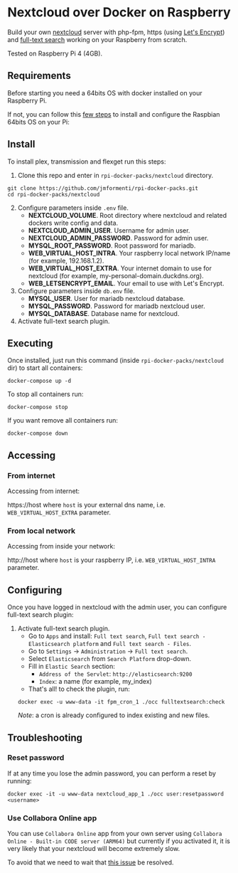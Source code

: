 # Nextcloud over Docker on Raspberry

Build your own [nextcloud](https://nextcloud.com/) server with php-fpm, https (using [Let's Encrypt](https://letsencrypt.org/)) and [full-text search](https://apps.nextcloud.com/apps/fulltextsearch) working on your Raspberry from scratch.

Tested on Raspberry Pi 4 (4GB).

## Requirements

Before starting you need a 64bits OS with docker installed on your Raspberry Pi.

If not, you can follow this [few steps](../INSTALL_OS.md) to install and configure the Raspbian 64bits OS on your Pi:
 
## Install

To install plex, transmission and flexget run this steps:
1. Clone this repo and enter in ``rpi-docker-packs/nextcloud`` directory.
```
git clone https://github.com/jmformenti/rpi-docker-packs.git
cd rpi-docker-packs/nextcloud
```
2. Configure parameters inside `.env` file.
	* **NEXTCLOUD_VOLUME**. Root directory where nextcloud and related dockers write config and data.
	* **NEXTCLOUD_ADMIN_USER**. Username for admin user.
	* **NEXTCLOUD_ADMIN_PASSWORD**. Password for admin user.
	* **MYSQL_ROOT_PASSWORD**. Root password for mariadb.
	* **WEB_VIRTUAL_HOST_INTRA**. Your raspberry local network IP/name (for example, 192.168.1.2).
	* **WEB_VIRTUAL_HOST_EXTRA**. Your internet domain to use for nextcloud (for example, my-personal-domain.duckdns.org).
	* **WEB_LETSENCRYPT_EMAIL**. Your email to use with Let's Encrypt.
3. Configure parameters inside `db.env` file.
	* **MYSQL_USER**. User for mariadb nextcloud database.
	* **MYSQL_PASSWORD**. Password for mariadb nextcloud user.
	* **MYSQL_DATABASE**. Database name for nextcloud.
4. Activate full-text search plugin.

## Executing

Once installed, just run this command (inside ``rpi-docker-packs/nextcloud`` dir) to start all containers:
```
docker-compose up -d
```
To stop all containers run:
```
docker-compose stop
```
If you want remove all containers run:
```
docker-compose down
```

## Accessing

### From internet

Accessing from internet:

https://host
where `host` is your external dns name, i.e. `WEB_VIRTUAL_HOST_EXTRA` parameter.

### From local network

Accessing from inside your network:

http://host
where `host` is your raspberry IP, i.e. `WEB_VIRTUAL_HOST_INTRA` parameter.
 
## Configuring

Once you have logged in nextcloud with the admin user, you can configure full-text search plugin:

1. Activate full-text search plugin.
	* Go to `Apps` and install: `Full text search`, `Full text search - Elasticsearch platform` and `Full text search - Files`.
	* Go to `Settings` -> `Administration` -> `Full text search`.
	* Select `Elasticsearch` from `Search Platform` drop-down.
	* Fill in `Elastic Search` section:
		* `Address of the Servlet`: `http://elasticsearch:9200`
		* `Index`: a name (for example, my_index)
	* That's all! to check the plugin, run:
	```
	docker exec -u www-data -it fpm_cron_1 ./occ fulltextsearch:check
	```
	*Note*: a cron is already configured to index existing and new files.

## Troubleshooting

### Reset password

If at any time you lose the admin password, you can perform a reset by running:
```
docker exec -it -u www-data nextcloud_app_1 ./occ user:resetpassword <username>
```

### Use Collabora Online app

You can use `Collabora Online` app from your own server using `Collabora Online - Built-in CODE server (ARM64)` but currently if you activated it, it is very likely that your nextcloud will become extremely slow.

To avoid that we need to wait that [this issue](https://github.com/nextcloud/richdocuments/issues/1282) be resolved.
